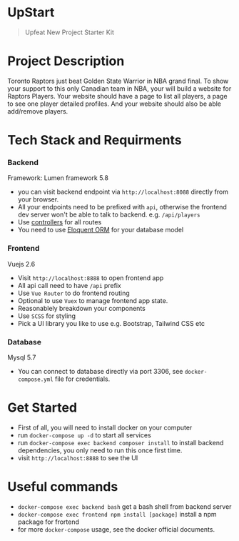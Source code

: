 # UpStart

> Upfeat New Project Starter Kit

# Project Description

Toronto Raptors just beat Golden State Warrior in NBA grand final. To show your support to this only Canadian team in NBA, your will build a website for Raptors Players. Your website should have a page to list all players, a page to see one player detailed profiles. And your website should also be able add/remove players.

# Tech Stack and Requirments

### Backend

Framework: Lumen framework 5.8

- you can visit backend endpoint via `http://localhost:8088` directly from your browser.
- All your endpoints need to be prefixed with `api`, otherwise the frontend dev server won't be able to talk to backend. e.g. `/api/players`
- Use [controllers](https://lumen.laravel.com/docs/5.8/controllers) for all routes
- You need to use [Eloquent ORM](https://lumen.laravel.com/docs/5.8/database) for your database model

### Frontend

Vuejs 2.6

- Visit `http://localhost:8888` to open frontend app
- All api call need to have `/api` prefix
- Use `Vue Router` to do frontend routing
- Optional to use `Vuex` to manage frontend app state.
- Reasonablely breakdown your components
- Use `SCSS` for styling
- Pick a UI library you like to use e.g. Bootstrap, Tailwind CSS etc

### Database

Mysql 5.7

- You can connect to database directly via port 3306, see `docker-compose.yml` file for credentials.

# Get Started

- First of all, you will need to install docker on your computer
- run `docker-compose up -d` to start all services
- run `docker-compose exec backend composer install` to install backend dependencies, you only need to run this once first time.
- visit `http://localhost:8888` to see the UI

# Useful commands

- `docker-compose exec backend bash` get a bash shell from backend server
- `docker-compose exec frontend npm install [package]` install a npm package for frortend
- for more `docker-compose` usage, see the docker official documents.
